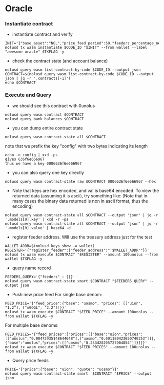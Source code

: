# Oracle


### Instantiate contract

* instantiate contract and verify
```
INIT='{"base_asset":"NOL","price_feed_period":60,"feeders_percentage_needed":50}'
nolusd tx wasm instantiate $CODE_ID "$INIT" --from wallet --label "awesome oracle" $TXFLAG -y
```

* check the contract state (and account balance)
```
nolusd query wasm list-contract-by-code $CODE_ID --output json
CONTRACT=$(nolusd query wasm list-contract-by-code $CODE_ID --output json | jq -r '.contracts[-1]')
echo $CONTRACT
```

### Execute and Query

* we should see this contract with 0unolus
```
nolusd query wasm contract $CONTRACT
nolusd query bank balances $CONTRACT
```

* you can dump entire contract state
```
nolusd query wasm contract-state all $CONTRACT
```

note that we prefix the key "config" with two bytes indicating its length
```
echo -n config | xxd -ps
gives 636f6e666967
thus we have a key 0006636f6e666967
```

* you can also query one key directly
```
nolusd query wasm contract-state raw $CONTRACT 0006636f6e666967 --hex
```

* Note that keys are hex encoded, and val is base64 encoded.
To view the returned data (assuming it is ascii), try something like:
(Note that in many cases the binary data returned is non in ascii format, thus the encoding)
```
nolusd query wasm contract-state all $CONTRACT --output "json" | jq -r '.models[0].key' | xxd -r -ps
nolusd query wasm contract-state all $CONTRACT --output "json" | jq -r '.models[0].value' | base64 -d
```


* register feeder address. Will use the treasury address just for the test
```
WALLET_ADDR=$(nolusd keys show -a wallet)
REGISTER='{"register_feeder":{"feeder_address":"'$WALLET_ADDR'"}}'
nolusd tx wasm execute $CONTRACT "$REGISTER" --amount 100unolus --from wallet $TXFLAG -y
```

* query name record
```
FEEDERS_QUERY='{"feeders" : {}}'
nolusd query wasm contract-state smart $CONTRACT "$FEEDERS_QUERY" --output json
```

* Push new price feed
For single base denom:
```
FEED_PRICE='{"feed_price":{"base": "uosmo", "prices": [["uion", "1.2"], ["mGOGL", "2.2"]]}}'
nolusd tx wasm execute $CONTRACT "$FEED_PRICE" --amount 100unolus --from wallet $TXFLAG -y
```

For multiple base denoms:
```
FEED_PRICES='{"feed_prices":{"prices":[{"base":"uion","prices":[["unolus","0.00473935148644648"],["uosmo","0.001180423650740253"]]},{"base":"unolus","prices":[["uosmo","0.253428205727904854"]]}]}}'
nolusd tx wasm execute $CONTRACT "$FEED_PRICES" --amount 100unolus --from wallet $TXFLAG -y
```

* Query price feeds
```
PRICE='{"price":{"base": "uion", "quote": "uosmo"}}'
nolusd query wasm contract-state smart  $CONTRACT "$PRICE" --output json
```